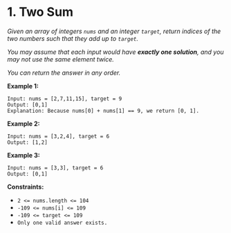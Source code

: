 # 1. Two Sum

*Given an array of integers `nums` and an integer `target`, return indices of the two numbers such that they add up to `target`.*

*You may assume that each input would have ***exactly one solution***, and you may not use the same element twice.*

*You can return the answer in any order.*

**Example 1:**

```
Input: nums = [2,7,11,15], target = 9
Output: [0,1]
Explanation: Because nums[0] + nums[1] == 9, we return [0, 1].
```
**Example 2:**
```
Input: nums = [3,2,4], target = 6
Output: [1,2]
```
**Example 3:**
```
Input: nums = [3,3], target = 6
Output: [0,1]
```

**Constraints:**
* `2 <= nums.length <= 104`
* `-109 <= nums[i] <= 109`
* `-109 <= target <= 109`
* `Only one valid answer exists.`